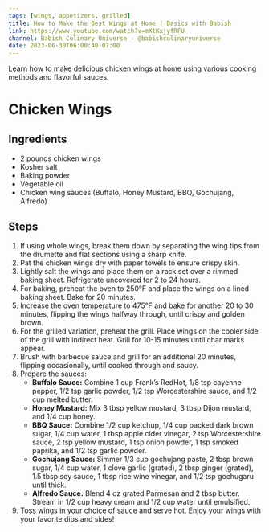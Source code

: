 ```yaml
---
tags: [wings, appetizers, grilled]
title: How to Make the Best Wings at Home | Basics with Babish
link: https://www.youtube.com/watch?v=mXtKxjyfRFU
channel: Babish Culinary Universe - @babishculinaryuniverse
date: 2023-06-30T06:00:40-07:00
---
```

Learn how to make delicious chicken wings at home using various cooking methods and flavorful sauces.
# Chicken Wings

## Ingredients
- 2 pounds chicken wings
- Kosher salt
- Baking powder
- Vegetable oil
- Chicken wing sauces (Buffalo, Honey Mustard, BBQ, Gochujang, Alfredo)

## Steps
1. If using whole wings, break them down by separating the wing tips from the drumette and flat sections using a sharp knife.
2. Pat the chicken wings dry with paper towels to ensure crispy skin.
3. Lightly salt the wings and place them on a rack set over a rimmed baking sheet. Refrigerate uncovered for 2 to 24 hours.
4. For baking, preheat the oven to 250°F and place the wings on a lined baking sheet. Bake for 20 minutes.
5. Increase the oven temperature to 475°F and bake for another 20 to 30 minutes, flipping the wings halfway through, until crispy and golden brown.
6. For the grilled variation, preheat the grill. Place wings on the cooler side of the grill with indirect heat. Grill for 10-15 minutes until char marks appear.
7. Brush with barbecue sauce and grill for an additional 20 minutes, flipping occasionally, until cooked through and saucy.
8. Prepare the sauces: 
   - **Buffalo Sauce:** Combine 1 cup Frank’s RedHot, 1/8 tsp cayenne pepper, 1/2 tsp garlic powder, 1/2 tsp Worcestershire sauce, and 1/2 cup melted butter.
   - **Honey Mustard:** Mix 3 tbsp yellow mustard, 3 tbsp Dijon mustard, and 1/4 cup honey.
   - **BBQ Sauce:** Combine 1/2 cup ketchup, 1/4 cup packed dark brown sugar, 1/4 cup water, 1 tbsp apple cider vinegar, 2 tsp Worcestershire sauce, 2 tsp yellow mustard, 1 tsp onion powder, 1 tsp smoked paprika, and 1/2 tsp garlic powder.
   - **Gochujang Sauce:** Simmer 1/3 cup gochujang paste, 2 tbsp brown sugar, 1/4 cup water, 1 clove garlic (grated), 2 tbsp ginger (grated), 1.5 tbsp soy sauce, 1 tbsp rice wine vinegar, and 1/2 tsp gochugaru until thick.
   - **Alfredo Sauce:** Blend 4 oz grated Parmesan and 2 tbsp butter. Stream in 1/2 cup heavy cream and 1/2 cup water until emulsified.
9. Toss wings in your choice of sauce and serve hot. Enjoy your wings with your favorite dips and sides!